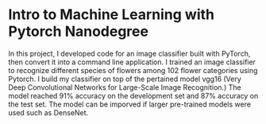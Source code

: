 # Intro to Machine Learning with Pytorch Nanodegree

In this project, I developed code for an image classifier built with PyTorch, then convert it into a command line application. I trained an image classifier to recognize different species of flowers among 102 flower categories using Pytorch. I build my classifier on top of the pertained model vgg16 (Very Deep Convolutional Networks for Large-Scale Image Recognition.) The model reached 91% accuracy on the development set and 87% accuracy on the test set. The model can be imporved if larger pre-trained models were used such as DenseNet. 
